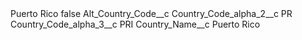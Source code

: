 <?xml version="1.0" encoding="UTF-8"?>
<CustomMetadata xmlns="http://soap.sforce.com/2006/04/metadata" xmlns:xsi="http://www.w3.org/2001/XMLSchema-instance" xmlns:xsd="http://www.w3.org/2001/XMLSchema">
    <label>Puerto Rico</label>
    <protected>false</protected>
    <values>
        <field>Alt_Country_Code__c</field>
        <value xsi:nil="true"/>
    </values>
    <values>
        <field>Country_Code_alpha_2__c</field>
        <value xsi:type="xsd:string">PR</value>
    </values>
    <values>
        <field>Country_Code_alpha_3__c</field>
        <value xsi:type="xsd:string">PRI</value>
    </values>
    <values>
        <field>Country_Name__c</field>
        <value xsi:type="xsd:string">Puerto Rico</value>
    </values>
</CustomMetadata>
